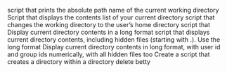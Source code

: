 script that prints the absolute path name of the current working directory
Script that displays the contents list of your current directory
script that changes the working directory to the user’s home directory
script that Display current directory contents in a long format
script that displays current directory contents, including hidden files (starting with .). Use the long format
Display current directory contents in long format, with user id and group ids numerically, with all hidden files too
Create a script that creates a directory within a directory
delete betty

